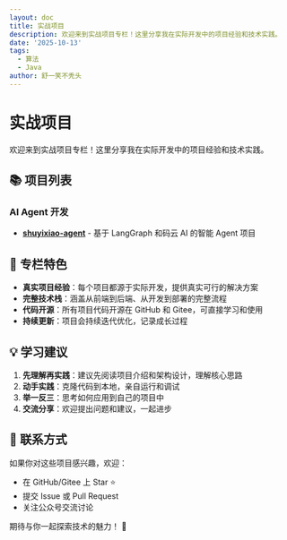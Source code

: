```yaml
---
layout: doc
title: 实战项目
description: 欢迎来到实战项目专栏！这里分享我在实际开发中的项目经验和技术实践。
date: '2025-10-13'
tags:
  - 算法
  - Java
author: 舒一笑不秃头
---
```

# 实战项目

欢迎来到实战项目专栏！这里分享我在实际开发中的项目经验和技术实践。

## 📚 项目列表

### AI Agent 开发

- [**shuyixiao-agent**](./shuyixiao-agent.md) - 基于 LangGraph 和码云 AI 的智能 Agent 项目

## 🎯 专栏特色

- **真实项目经验**：每个项目都源于实际开发，提供真实可行的解决方案
- **完整技术栈**：涵盖从前端到后端、从开发到部署的完整流程
- **代码开源**：所有项目代码开源在 GitHub 和 Gitee，可直接学习和使用
- **持续更新**：项目会持续迭代优化，记录成长过程

## 💡 学习建议

1. **先理解再实践**：建议先阅读项目介绍和架构设计，理解核心思路
2. **动手实践**：克隆代码到本地，亲自运行和调试
3. **举一反三**：思考如何应用到自己的项目中
4. **交流分享**：欢迎提出问题和建议，一起进步

## 📮 联系方式

如果你对这些项目感兴趣，欢迎：
- 在 GitHub/Gitee 上 Star ⭐
- 提交 Issue 或 Pull Request
- 关注公众号交流讨论

期待与你一起探索技术的魅力！ 🚀

